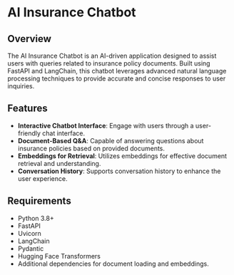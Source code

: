 # AI Insurance Chatbot

## Overview

The AI Insurance Chatbot is an AI-driven application designed to assist users with queries related to insurance policy documents. Built using FastAPI and LangChain, this chatbot leverages advanced natural language processing techniques to provide accurate and concise responses to user inquiries.

## Features

- **Interactive Chatbot Interface**: Engage with users through a user-friendly chat interface.
- **Document-Based Q&A**: Capable of answering questions about insurance policies based on provided documents.
- **Embeddings for Retrieval**: Utilizes embeddings for effective document retrieval and understanding.
- **Conversation History**: Supports conversation history to enhance the user experience.

## Requirements

- Python 3.8+
- FastAPI
- Uvicorn
- LangChain
- Pydantic
- Hugging Face Transformers
- Additional dependencies for document loading and embeddings.


